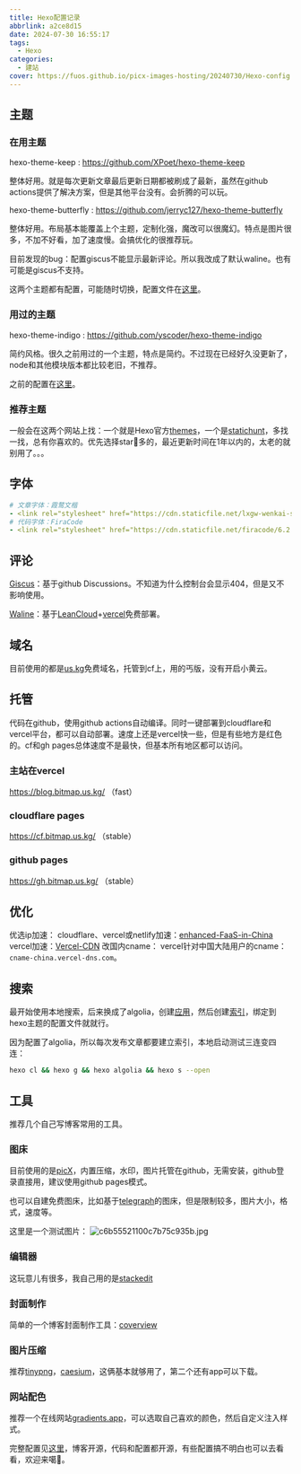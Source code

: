```yaml
---
title: Hexo配置记录
abbrlink: a2ce8d15
date: 2024-07-30 16:55:17
tags:
  - Hexo
categories:
  - 建站
cover: https://fuos.github.io/picx-images-hosting/20240730/Hexo-config.4g4edkaikh.webp
---
```


## 主题

### 在用主题

hexo-theme-keep : https://github.com/XPoet/hexo-theme-keep

整体好用。就是每次更新文章最后更新日期都被刷成了最新，虽然在github actions提供了解决方案，但是其他平台没有。会折腾的可以玩。

hexo-theme-butterfly : https://github.com/jerryc127/hexo-theme-butterfly

整体好用。布局基本能覆盖上个主题，定制化强，魔改可以很魔幻。特点是图片很多，不加不好看，加了速度慢。会搞优化的很推荐玩。

目前发现的bug：配置giscus不能显示最新评论。所以我改成了默认waline。也有可能是giscus不支持。

这两个主题都有配置，可能随时切换，配置文件在[这里](https://github.com/fuos/fuos.github.io)。

### 用过的主题

hexo-theme-indigo : https://github.com/yscoder/hexo-theme-indigo

简约风格。很久之前用过的一个主题，特点是简约。不过现在已经好久没更新了，node和其他模块版本都比较老旧，不推荐。

之前的配置在[这里](https://github.com/fuos/my-blog)。

### 推荐主题

一般会在这两个网站上找：一个就是Hexo官方[themes](https://hexo.io/themes/)，一个是[statichunt](https://statichunt.com/hexo-themes)，多找一找，总有你喜欢的。优先选择star🌟多的，最近更新时间在1年以内的，太老的就别用了。。。

## 字体

```yml
# 文章字体：霞鹜文楷
- <link rel="stylesheet" href="https://cdn.staticfile.net/lxgw-wenkai-screen-webfont/1.7.0/style.css">
# 代码字体：FiraCode
- <link rel="stylesheet" href="https://cdn.staticfile.net/firacode/6.2.0/fira_code.css">
```

## 评论

[Giscus](https://giscus.app/zh-CN)：基于github Discussions。不知道为什么控制台会显示404，但是又不影响使用。

[Waline](https://waline.js.org/)：基于[LeanCloud](https://console.leancloud.app/login)+[vercel](https://vercel.com/)免费部署。

## 域名

目前使用的都是[us.kg](https://register.us.kg/panel/main)免费域名，托管到cf上，用的丐版，没有开启小黄云。

## 托管

代码在github，使用github actions自动编译。同时一键部署到cloudflare和vercel平台，都可以自动部署。速度上还是vercel快一些，但是有些地方是红色的。cf和gh pages总体速度不是最快，但基本所有地区都可以访问。

### 主站在vercel
https://blog.bitmap.us.kg/	（fast）

### cloudflare pages
https://cf.bitmap.us.kg/	（stable）

### github pages
https://gh.bitmap.us.kg/	（stable）

## 优化

优选ip加速：
cloudflare、vercel或netlify加速：[enhanced-FaaS-in-China](https://github.com/xingpingcn/enhanced-FaaS-in-China)
vercel加速：[Vercel-CDN](https://github.com/Fgaoxing/Vercel-CDN)
改国内cname：
vercel针对中国大陆用户的cname：`cname-china.vercel-dns.com`。

## 搜索
最开始使用本地搜索，后来换成了algolia，创建[应用](https://dashboard.algolia.com/account/applications)，然后创建[索引](https://dashboard.algolia.com/apps/J1V57O494N/indices)，绑定到hexo主题的配置文件就就行。

因为配置了algolia，所以每次发布文章都要建立索引，本地启动测试三连变四连：
```bash
hexo cl && hexo g && hexo algolia && hexo s --open
```

## 工具

推荐几个自己写博客常用的工具。

### 图床

目前使用的是[picX](https://picx.xpoet.cn/#/upload)，内置压缩，水印，图片托管在github，无需安装，github登录直接用，建议使用github pages模式。

也可以自建免费图床，比如基于[telegraph](https://github.com/x-dr/telegraph-Image)的图床，但是限制较多，图片大小，格式，速度等。

这里是一个测试图片：
![c6b55521100c7b75c935b.jpg](https://img.bitmap.us.kg/file/c6b55521100c7b75c935b.jpg)

### 编辑器
这玩意儿有很多，我自己用的是[stackedit](https://stackedit.io/app#)

### 封面制作
简单的一个博客封面制作工具：[coverview](https://coverview.vercel.app/editor)

### 图片压缩
推荐[tinypng](https://tinypng.com/)，[caesium](https://caesium.app/)，这俩基本就够用了，第二个还有app可以下载。

### 网站配色
推荐一个在线网站[gradients.app](https://gradients.app/zh/mesh)，可以选取自己喜欢的颜色，然后自定义注入样式。

完整配置见[这里](https://github.com/fuos/fuos.github.io)，博客开源，代码和配置都开源，有些配置搞不明白也可以去看看，欢迎来噶🔪。